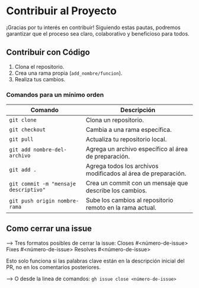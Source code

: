 # Contribuir al Proyecto

¡Gracias por tu interés en contribuir! Siguiendo estas pautas, podremos garantizar que el proceso sea claro, colaborativo y beneficioso para todos.


## Contribuir con Código

1. Clona el repositorio.
2. Crea una rama propia (`add_nombre/funcion`).
3. Realiza tus cambios.

### Comandos para un mínimo orden

| Comando        | Descripción                        |
|----------------|------------------------------------|
| `git clone`    | Clona un repositorio.             |
| `git checkout` | Cambia a una rama específica.     |
| `git pull`     | Actualiza tu repositorio local.   |
| `git add nombre-del-archivo` | Agrega un archivo específico al área de preparación. |
| `git add .`    | Agrega todos los archivos modificados al área de preparación. |
| `git commit -m "mensaje descriptivo"` | Crea un commit con un mensaje que describe los cambios. |
| `git push origin nombre-rama` | Sube los cambios al repositorio remoto en la rama actual. |



## Como cerrar una issue 

--> Tres formatos posibles de cerrar la issue:
Closes #<número-de-issue>
Fixes #<número-de-issue>
Resolves #<número-de-issue>

Esto solo funciona si las palabras clave están en la descripción inicial del PR, no en los comentarios posteriores.

--> O desde la linea de comandos:
`gh issue close <número-de-issue>`

